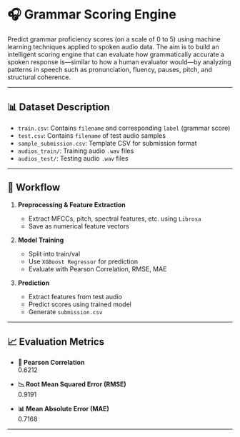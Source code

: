 # 🎧 Grammar Scoring Engine

Predict grammar proficiency scores (on a scale of 0 to 5) using machine learning techniques applied to spoken audio data. The aim is to build an intelligent scoring engine that can evaluate how grammatically accurate a spoken response is—similar to how a human evaluator would—by analyzing patterns in speech such as pronunciation, fluency, pauses, pitch, and structural coherence.

---

## 📊 Dataset Description

- `train.csv`: Contains `filename` and corresponding `label` (grammar score)
- `test.csv`: Contains `filename` of test audio samples
- `sample_submission.csv`: Template CSV for submission format
- `audios_train/`: Training audio `.wav` files
- `audios_test/`: Testing audio `.wav` files

---

## 🧪 Workflow

1. **Preprocessing & Feature Extraction**
   - Extract MFCCs, pitch, spectral features, etc. using `Librosa`
   - Save as numerical feature vectors

2. **Model Training**
   - Split into train/val
   - Use `XGBoost Regressor` for prediction
   - Evaluate with Pearson Correlation, RMSE, MAE

3. **Prediction**
   - Extract features from test audio
   - Predict scores using trained model
   - Generate `submission.csv`

---

## 📈 Evaluation Metrics

- **📌 Pearson Correlation**  
 0.6212

- **📉 Root Mean Squared Error (RMSE)**  
0.9191

- **📊 Mean Absolute Error (MAE)**  
  0.7168

---


